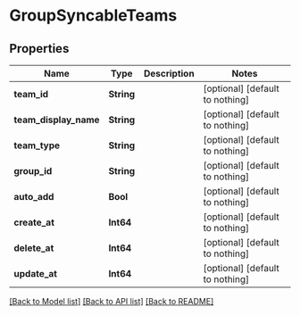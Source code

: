# GroupSyncableTeams


## Properties
Name | Type | Description | Notes
------------ | ------------- | ------------- | -------------
**team_id** | **String** |  | [optional] [default to nothing]
**team_display_name** | **String** |  | [optional] [default to nothing]
**team_type** | **String** |  | [optional] [default to nothing]
**group_id** | **String** |  | [optional] [default to nothing]
**auto_add** | **Bool** |  | [optional] [default to nothing]
**create_at** | **Int64** |  | [optional] [default to nothing]
**delete_at** | **Int64** |  | [optional] [default to nothing]
**update_at** | **Int64** |  | [optional] [default to nothing]


[[Back to Model list]](../README.md#models) [[Back to API list]](../README.md#api-endpoints) [[Back to README]](../README.md)


